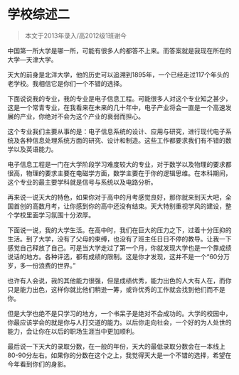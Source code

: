 
# 学校综述二  

> 本文于2013年录入/高2012级1班谢今  

中国第一所大学是哪一所，可能有很多人的都答不上来。而答案就是我现在所在的大学—天津大学。

天大的前身是北洋大学，他的历史可以追溯到1895年，一个已经走过117个年头的老学校。我相信它是你们一个不错的选择。

下面说说我的专业，我的专业是电子信息工程。可能很多人对这个专业知之甚少，这是一个常青专业，在我看来在未来的几十年中，电子产业将会一直是一个高速发展的产业，你绝对不会为这个产业的衰弱而担心。

这个专业我们主要从事的是：电子信息系统的设计、应用与研究，进行现代电子系统及各种信息处理系统方面的研究、设计和制造。这些工作都要求我们有不错的数学以及英语能力。

电子信息工程是一门在大学阶段学习难度较大的专业，对于数学以及物理的要求都很高，物理的要求主要在电磁学方面，数学主要在于你的逻辑思维。在本科期间，这个专业的最主要学科就是信号与系统以及电路分析。

再来说一说天大的特色，如果你对于高中的月考感觉良好，那你就来到天大吧，全国首创的高数月考，让你感到你的高中还没有结束。天大特别重视学风的建设，整个学校里面学习氛围十分浓厚。

下面说一说，我的大学生活。在高中时，我们在巨大的压力之下，过着十分压抑的生活。到了大学，没有了父母的束缚，也没有了班主任日日不停的教导。让我一下感觉自己释放了自己。可是当大学走过了第一个月，你就发现大学也是一个靠成绩说话的地方。各种评选，都有成绩的限制。这是你才发现，这并不是一个“60分万岁，多一份浪费的世界。”

也许有人会说，我的其他能力很强，但是成绩优秀，能力出色的人大有人在，而你只是能力出色，这样你就比他们稍逊一筹，或许优秀的工作就会找到他们而不是你。

但是大学也绝不是只学习的地方，一个书呆子是绝对不会成功的。大学的校园中，你最应该学会的就是你与人打交道的能力。以后你走向社会，一个好的为人处世的能力，会让你在以后的职场生涯当中更加顺利。

最后说一下天大的录取分数，在一般的年份，天大的最低录取分数会在一本线上80-90分左右。如果你的分数在这个之上，我觉得天大是一个不错的选择，希望在今年看到你们的身影。



